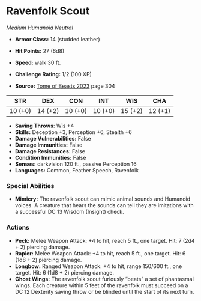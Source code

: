 # Ravenfolk Scout

*Medium* *Humanoid* *Neutral*

- **Armor Class:** 14 (studded leather)
- **Hit Points:** 27 (6d8)
- **Speed:** walk 30 ft.

- **Challenge Rating:** 1/2 (100 XP)
- **Source:** [Tome of Beasts 2023](https://koboldpress.com/kpstore/product/tome-of-beasts-1-2023-edition/) page 304

| STR | DEX | CON | INT | WIS | CHA |
| --- | --- | --- | --- | --- | --- |
| 10 (+0) | 14 (+2) | 10 (+0) | 10 (+0) | 15 (+2) | 12 (+1) |

- **Saving Throws**: Wis +4
- **Skills:** Deception +3, Perception +6, Stealth +6
- **Damage Vulnerabilities:** False
- **Damage Immunities:** False
- **Damage Resistances:** False
- **Condition Immunities:** False
- **Senses:** darkvision 120 ft., passive Perception 16
- **Languages:** Common, Feather Speech, Ravenfolk

### Special Abilities

- **Mimicry:** The ravenfolk scout can mimic animal sounds and Humanoid voices. A creature that hears the sounds can tell they are imitations with a successful DC 13 Wisdom (Insight) check.

### Actions

- **Peck:** Melee Weapon Attack: +4 to hit, reach 5 ft., one target. Hit: 7 (2d4 + 2) piercing damage.
- **Rapier:** Melee Weapon Attack: +4 to hit, reach 5 ft., one target. Hit: 6 (1d8 + 2) piercing damage.
- **Longbow:** Ranged Weapon Attack: +4 to hit, range 150/600 ft., one target. Hit: 6 (1d8 + 2) piercing damage.
- **Ghost Wings:** The ravenfolk scout furiously “beats” a set of phantasmal wings. Each creature within 5 feet of the ravenfolk must succeed on a DC 12 Dexterity saving throw or be blinded until the start of its next turn.
